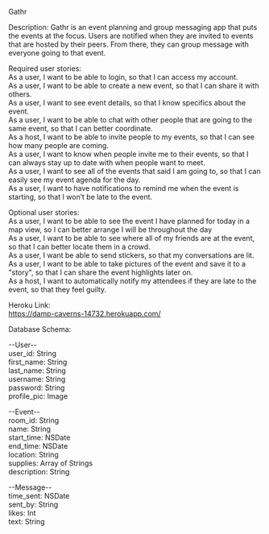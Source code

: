 Gathr

Description:
Gathr is an event planning and group messaging app that puts the events at the focus.  Users are notified when they are invited to events that are hosted by their peers. From there, they can group message with everyone going to that event.

Required user stories: <br />
As a user, I want to be able to login, so that I can access my account. <br />
As a user, I want to be able to create a new event, so that I can share it with others. <br />
As a user, I want to see event details, so that I know specifics about the event. <br />
As a user, I want to be able to chat with other people that are going to the same event, so that I can better coordinate. <br />
As a host, I want to be able to invite people to my events, so that I can see how many people are coming. <br />
As a user, I want to know when people invite me to their events, so that I can always stay up to date with when people want to meet. <br />
As a user, I want to see all of the events that said I am going to, so that I can easily see my event agenda for the day. <br />
As a user, I want to have notifications to remind me when the event is starting, so that I won’t be late to the event. 

Optional user stories: <br />
As a user, I want to be able to see the event I have planned for today in a map view, so I can better arrange I will be throughout the day <br />
As a user, I want to be able to see where all of my friends are at the event, so that I can better locate them in a crowd. <br />
As a user, I want be able to send stickers, so that my conversations are lit. <br />
As a user, I want to be able to take pictures of the event and save it to a "story", so that I can share the event highlights later on. <br />
As a host, I want to automatically notify my attendees if they are late to the event, so that they feel guilty.

Heroku Link: <br />
https://damp-caverns-14732.herokuapp.com/ 

Database Schema:

--User-- <br />
user_id: String <br />
first_name: String <br />
last_name: String <br />
username: String <br />
password: String <br />
profile_pic: Image 

--Event-- <br />
room_id: String <br />
name: String <br />
start_time: NSDate <br />
end_time: NSDate <br />
location: String <br />
supplies: Array of Strings <br />
description: String

--Message-- <br />
time_sent: NSDate <br />
sent_by: String <br />
likes: Int <br />
text: String
